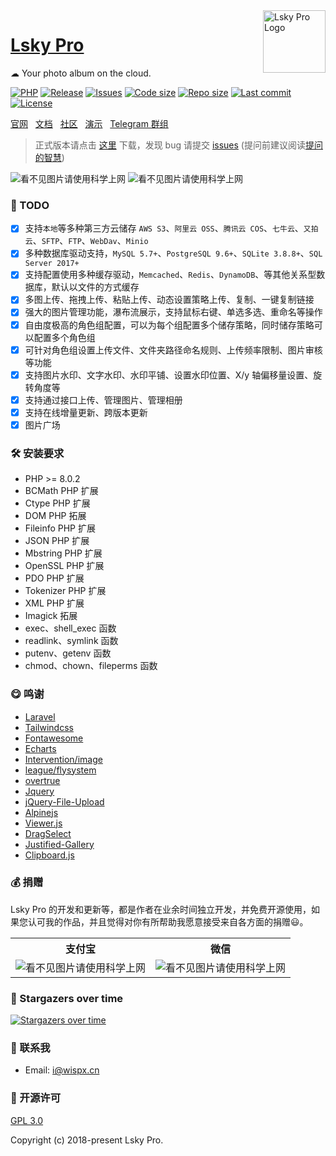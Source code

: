 <img align="right" width="100" src="https://avatars.githubusercontent.com/u/100565733?s=200" alt="Lsky Pro Logo"/>

<h1 align="left"><a href="https://www.lsky.pro">Lsky Pro</a></h1>

☁ Your photo album on the cloud.

[![PHP](https://img.shields.io/badge/PHP->=8.0-orange.svg)](http://php.net)
[![Release](https://img.shields.io/github/v/release/lsky-org/lsky-pro)](https://github.com/lsky-org/lsky-pro/releases)
[![Issues](https://img.shields.io/github/issues/lsky-org/lsky-pro)](https://github.com/lsky-org/lsky-pro/issues)
[![Code size](https://img.shields.io/github/languages/code-size/lsky-org/lsky-pro?color=blueviolet)](https://github.com/lsky-org/lsky-pro)
[![Repo size](https://img.shields.io/github/repo-size/lsky-org/lsky-pro?color=eb56fd)](https://github.com/lsky-org/lsky-pro)
[![Last commit](https://img.shields.io/github/last-commit/lsky-org/lsky-pro/dev)](https://github.com/lsky-org/lsky-pro/commits/dev)
[![License](https://img.shields.io/badge/license-GPL_V3.0-yellowgreen.svg)](https://github.com/lsky-org/lsky-pro/blob/master/LICENSE)

[官网](https://www.lsky.pro) &nbsp;
[文档](https://docs.lsky.pro) &nbsp;
[社区](https://github.com/lsky-org/lsky-pro/discussions) &nbsp;
[演示](https://pic.iqy.ink) &nbsp;
[Telegram 群组](https://t.me/lsky_pro)

> 正式版本请点击 [这里](https://github.com/lsky-org/lsky-pro/releases) 下载，发现 bug 请提交 [issues](https://github.com/lsky-org/lsky-pro/issues) (提问前建议阅读[提问的智慧](https://github.com/ryanhanwu/How-To-Ask-Questions-The-Smart-Way/blob/main/README-zh_CN.md))

![看不见图片请使用科学上网](https://user-images.githubusercontent.com/22728201/157242302-bfbd04a0-fb30-4241-800e-cc2b1dad9b19.png)
![看不见图片请使用科学上网](https://user-images.githubusercontent.com/22728201/157242314-5716d578-fee5-4083-8d91-0d98cb2545d9.png)

### 📌 TODO
* [x] 支持`本地`等多种第三方云储存 `AWS S3`、`阿里云 OSS`、`腾讯云 COS`、`七牛云`、`又拍云`、`SFTP`、`FTP`、`WebDav`、`Minio`
* [x] 多种数据库驱动支持，`MySQL 5.7+`、`PostgreSQL 9.6+`、`SQLite 3.8.8+`、`SQL Server 2017+`
* [x] 支持配置使用多种缓存驱动，`Memcached`、`Redis`、`DynamoDB`、等其他关系型数据库，默认以文件的方式缓存
* [x] 多图上传、拖拽上传、粘贴上传、动态设置策略上传、复制、一键复制链接
* [x] 强大的图片管理功能，瀑布流展示，支持鼠标右键、单选多选、重命名等操作
* [x] 自由度极高的角色组配置，可以为每个组配置多个储存策略，同时储存策略可以配置多个角色组
* [x] 可针对角色组设置上传文件、文件夹路径命名规则、上传频率限制、图片审核等功能
* [x] 支持图片水印、文字水印、水印平铺、设置水印位置、X/y 轴偏移量设置、旋转角度等
* [x] 支持通过接口上传、管理图片、管理相册
* [x] 支持在线增量更新、跨版本更新
* [x] 图片广场

### 🛠 安装要求
- PHP >= 8.0.2
- BCMath PHP 扩展
- Ctype PHP 扩展
- DOM PHP 拓展
- Fileinfo PHP 扩展
- JSON PHP 扩展
- Mbstring PHP 扩展
- OpenSSL PHP 扩展
- PDO PHP 扩展
- Tokenizer PHP 扩展
- XML PHP 扩展
- Imagick 拓展
- exec、shell_exec 函数
- readlink、symlink 函数
- putenv、getenv 函数
- chmod、chown、fileperms 函数

### 😋 鸣谢
- [Laravel](https://laravel.com)
- [Tailwindcss](https://tailwindcss.com)
- [Fontawesome](https://fontawesome.com)
- [Echarts](https://echarts.apache.org)
- [Intervention/image](https://github.com/Intervention/image)
- [league/flysystem](https://flysystem.thephpleague.com)
- [overtrue](https://github.com/overtrue)
- [Jquery](https://jquery.com)
- [jQuery-File-Upload](https://github.com/blueimp/jQuery-File-Upload)
- [Alpinejs](https://alpinejs.dev/)
- [Viewer.js](https://github.com/fengyuanchen/viewerjs)
- [DragSelect](https://github.com/ThibaultJanBeyer/DragSelect)
- [Justified-Gallery](https://github.com/miromannino/Justified-Gallery)
- [Clipboard.js](https://github.com/zenorocha/clipboard.js)

### 💰 捐赠
Lsky Pro 的开发和更新等，都是作者在业余时间独立开发，并免费开源使用，如果您认可我的作品，并且觉得对你有所帮助我愿意接受来自各方面的捐赠😃。
<table width="100%">
    <tr>
        <th>支付宝</th>
        <th>微信</th>
    </tr>
    <tr>
        <td><img alt="看不见图片请使用科学上网" src="https://raw.githubusercontent.com/lsky-org/lsky-pro/82988ebe2edd32264d609b26bf9132b3dce7c39e/public/static/app/images/demo/alipay.png"></td>
        <td><img alt="看不见图片请使用科学上网" src="https://raw.githubusercontent.com/lsky-org/lsky-pro/82988ebe2edd32264d609b26bf9132b3dce7c39e/public/static/app/images/demo/wechat.jpeg"></td>
    </tr>
</table>

### 🤩 Stargazers over time
[![Stargazers over time](https://starchart.cc/lsky-org/lsky-pro.svg)](https://starchart.cc/lsky-org/lsky-pro)

### 📧 联系我
- Email: i@wispx.cn

### 📃 开源许可
[GPL 3.0](https://opensource.org/licenses/GPL-3.0)

Copyright (c) 2018-present Lsky Pro.

